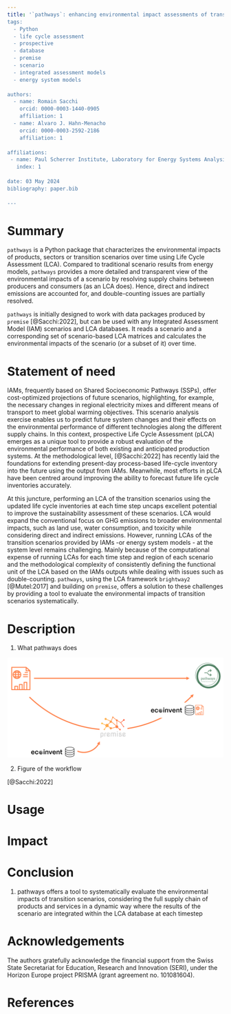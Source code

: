 ```yaml
---
title: '`pathways`: enhancing environmental impact assessments of transition scenarios through Life Cycle Assessment (LCA)
tags:
  - Python
  - life cycle assessment
  - prospective
  - database
  - premise
  - scenario
  - integrated assessment models
  - energy system models

authors:
  - name: Romain Sacchi
    orcid: 0000-0003-1440-0905
    affiliation: 1
  - name: Alvaro J. Hahn-Menacho
    orcid: 0000-0003-2592-2186
    affiliation: 1

affiliations:
 - name: Paul Scherrer Institute, Laboratory for Energy Systems Analysis, 5232 Villigen, Switzerland
   index: 1

date: 03 May 2024
bibliography: paper.bib

---
```


# Summary

`pathways` is a Python package that characterizes the environmental impacts of products, sectors or transition scenarios
over time using Life Cycle Assessment (LCA). Compared to traditional scenario results from energy models, `pathways`
provides a more detailed and transparent view of the environmental impacts of a scenario by resolving supply chains 
between producers and consumers (as an LCA does). Hence, direct and indirect emissions are accounted for, and 
double-counting issues are partially resolved.

`pathways` is initially designed to work with data packages produced by `premise` [@Sacchi:2022], but can be used with any Integrated
Assessment Model (IAM) scenarios  and LCA databases. It reads a scenario and a corresponding set of scenario-based LCA matrices and calculates the 
environmental impacts of the scenario (or a subset of it) over time.

# Statement of need

IAMs, frequently based on Shared Socioeconomic Pathways (SSPs), offer cost-optimized projections of future scenarios, 
highlighting, for example, the necessary changes in regional electricity mixes and different means of transport to meet
global warming objectives. This scenario analysis exercise enables us to predict future system changes 
and their effects on the environmental performance of different technologies along the different supply chains. In this context,
prospective Life Cycle Assessment (pLCA) emerges as a unique tool to provide a robust evaluation of the environmental 
performance of both existing and anticipated production systems. At the methodological level, [@Sacchi:2022] has recently 
laid the foundations for extending present-day process-based life-cycle inventory into the future using the output 
from IAMs. Meanwhile, most efforts in pLCA have been centred around improving the ability to forecast future life cycle
inventories accurately.

At this juncture, performing an LCA of the transition scenarios using the updated life cycle inventories at each time step
uncaps excellent potential to improve the sustainability assessment of these scenarios. LCA would expand the 
conventional focus on GHG emissions to broader environmental impacts, such as land use, water consumption, and toxicity while considering direct 
and indirect emissions. However, running LCAs of the transition scenarios provided by IAMs -or energy system models - at
the system level remains challenging. Mainly because of the computational expense of running LCAs for each time step and
region of each scenario and the methodological complexity of consistently defining the functional unit of the LCA based
on the IAMs outputs while dealing with issues such as double-counting. `pathways`, using the LCA framework `brightway2` [@Mutel:2017]
and building on `premise`, offers a solution to these challenges by providing a tool to evaluate the environmental impacts 
of transition scenarios systematically.

# Description

1. What pathways does

![Workflow for characterizing the environmental impacts of transition scenarios using `pathways`.\label{fig:workflow}](assets/diagram_1.png)


2. Figure of the workflow

[@Sacchi:2022]

# Usage

# Impact



# Conclusion

1. pathways offers a tool to systematically evaluate the environmental impacts of transition scenarios, considering the 
   full supply chain of products and services in a dynamic way where the results of the scenario are integrated within the LCA database at each timestep

# Acknowledgements

The authors gratefully acknowledge the financial support from the Swiss State Secretariat for Education, Research and 
Innovation (SERI), under the Horizon Europe project PRISMA (grant agreement no. 101081604).

# References
